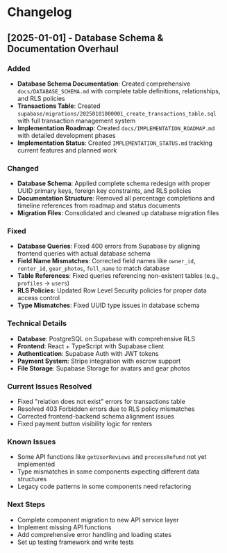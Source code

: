 # Changelog

## [2025-01-01] - Database Schema & Documentation Overhaul

### Added
- **Database Schema Documentation**: Created comprehensive `docs/DATABASE_SCHEMA.md` with complete table definitions, relationships, and RLS policies
- **Transactions Table**: Created `supabase/migrations/20250101000001_create_transactions_table.sql` with full transaction management system
- **Implementation Roadmap**: Created `docs/IMPLEMENTATION_ROADMAP.md` with detailed development phases
- **Implementation Status**: Created `IMPLEMENTATION_STATUS.md` tracking current features and planned work

### Changed
- **Database Schema**: Applied complete schema redesign with proper UUID primary keys, foreign key constraints, and RLS policies
- **Documentation Structure**: Removed all percentage completions and timeline references from roadmap and status documents
- **Migration Files**: Consolidated and cleaned up database migration files

### Fixed
- **Database Queries**: Fixed 400 errors from Supabase by aligning frontend queries with actual database schema
- **Field Name Mismatches**: Corrected field names like `owner_id`, `renter_id`, `gear_photos`, `full_name` to match database
- **Table References**: Fixed queries referencing non-existent tables (e.g., `profiles` → `users`)
- **RLS Policies**: Updated Row Level Security policies for proper data access control
- **Type Mismatches**: Fixed UUID type issues in database schema

### Technical Details
- **Database**: PostgreSQL on Supabase with comprehensive RLS
- **Frontend**: React + TypeScript with Supabase client
- **Authentication**: Supabase Auth with JWT tokens
- **Payment System**: Stripe integration with escrow support
- **File Storage**: Supabase Storage for avatars and gear photos

### Current Issues Resolved
- Fixed "relation does not exist" errors for transactions table
- Resolved 403 Forbidden errors due to RLS policy mismatches
- Corrected frontend-backend schema alignment issues
- Fixed payment button visibility logic for renters

### Known Issues
- Some API functions like `getUserReviews` and `processRefund` not yet implemented
- Type mismatches in some components expecting different data structures
- Legacy code patterns in some components need refactoring

### Next Steps
- Complete component migration to new API service layer
- Implement missing API functions
- Add comprehensive error handling and loading states
- Set up testing framework and write tests 